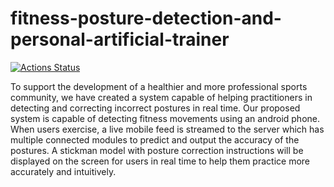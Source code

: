 # fitness-posture-detection-and-personal-artificial-trainer
[![Actions Status](https://github.com/lehoangan2906/fitness-posture-detection-and-personal-artificial-trainer/blob/main/.github/workflows/python-app.yml/badge.svg)](https://github.com/lehoangan2906/fitness-posture-detection-and-personal-artificial-trainer/actions?event=push)

To support the development of a healthier and more professional sports community, we have created a system capable of helping practitioners in detecting and correcting incorrect postures in real time. Our proposed system is capable of detecting fitness movements using an android phone. When users exercise, a live mobile feed is streamed to the server which has multiple connected modules to predict and output the accuracy of the postures. A stickman model with posture correction instructions will be displayed on the screen for users in real time to help them practice more accurately and intuitively.
